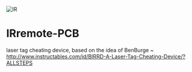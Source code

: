 ![IR](https://cloud.githubusercontent.com/assets/8536299/8456939/f11d9244-200e-11e5-8312-a72007555096.png)

IRremote-PCB
============
laser tag cheating device, based on the idea of BenBurge ~ http://www.instructables.com/id/BIRRD-A-Laser-Tag-Cheating-Device/?ALLSTEPS
